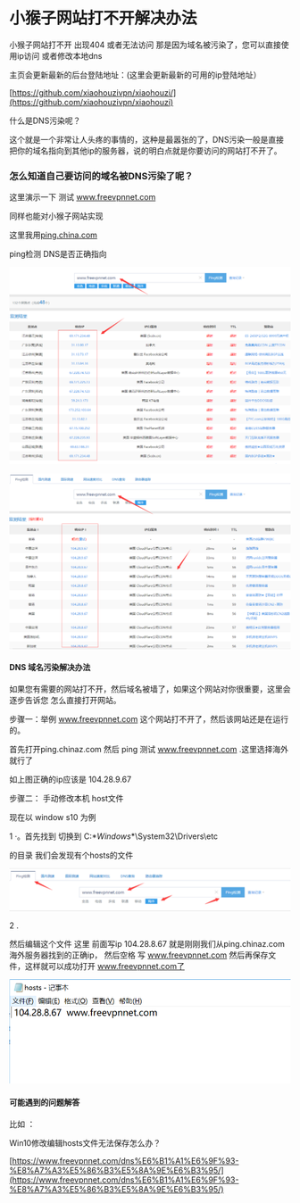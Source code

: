 # 小猴子网站打不开解决办法

小猴子网站打不开 出现404 或者无法访问 那是因为域名被污染了，您可以直接使用ip访问 或者修改本地dns 

主页会更新最新的后台登陆地址：\(这里会更新最新的可用的ip登陆地址）

[https://github.com/xiaohouzivpn/xiaohouzi/](https://github.com/xiaohouzivpn/xiaohouzi)

什么是DNS污染呢？

这个就是一个非常让人头疼的事情的，这种是最嚣张的了，DNS污染一般是直接把你的域名指向到其他ip的服务器，说的明白点就是你要访问的网站打不开了。

### 怎么知道自己要访问的域名被DNS污染了呢？

这里演示一下 测试 www.freevpnnet.com

同样也能对小猴子网站实现

这里我用[ping.china.com       ](http://ping.chinaz.com/)

ping检测 DNS是否正确指向

![&#x8FD9;&#x4E2A;&#x56FE;&#x7247;&#x53EF;&#x4EE5;&#x770B;&#x51FA;&#xFF0C;&#x6211;&#x4EEC;&#x7684;&#x57DF;&#x540D;&#x88AB;&#x6307;&#x5411;&#x4E86; FACEBOOK twitter &#x7B49;&#x7F51;&#x7AD9;&#xFF0C;&#x8FD9;&#x4E2A;&#x663E;&#x7136;&#x662F;&#x4E0D;&#x771F;&#x786E;&#x7684;&#x6307;&#x5411;&#x3002;&#x56FD;&#x5185;&#x7684;&#x6240;&#x6709;&#x673A;&#x5668;  &#x7136;&#x540E;&#x6211;&#x4EEC;&#x518D;&#x6765;&#x770B;&#x5916;&#x6D77;&#x670D;&#x52A1;&#x5668;&#x6307;&#x5411;](.gitbook/assets/tim-tu-pian-20190824005824.png)

![&#x5F53;&#x6211;&#x4EEC;&#x7528;&#x6D77;&#x5916;&#x7684;&#x8BBE;&#x5907;&#x6D4B;&#x8BD5;&#x7684;&#x65F6;&#x5019; &#x53D1;&#x73B0;&#x57DF;&#x540D;&#x662F;&#x6B63;&#x786E;&#x7684;&#x6307;&#x5411;&#xFF0C;&#x8FD9;&#x4E5F;&#x662F;&#x4E3A;&#x4EC0;&#x4E48;&#x6211;&#x4EEC;&#x7528;&#x6D77;&#x5916;&#x7684;&#x670D;&#x52A1;&#x5668;&#x7FFB;&#x5899;&#x540E;&#x5C31;&#x53EF;&#x4EE5;&#x6253;&#x5F00;&#x7F51;&#x7AD9;&#x3002;](.gitbook/assets/hai-wai.png)

#### DNS 域名污染解决办法

如果您有需要的网站打不开，然后域名被墙了，如果这个网站对你很重要，这里会逐步告诉您 怎么直接打开网站。

步骤一：举例   www.freevpnnet.com 这个网站打不开了，然后该网站还是在运行的。

首先打开ping.chinaz.com   然后 ping 测试 www.freevpnnet.com .这里选择海外就行了

如上图正确的ip应该是 104.28.9.67

步骤二： 手动修改本机 host文件

现在以 window s10 为例

1  ·。首先找到  切换到  C:\**Windows**\System32\Drivers\etc

的目录  我们会发现有个hosts的文件

![](.gitbook/assets/tim-tu-pian-20190824011142.png)

2 .

然后编辑这个文件  这里  前面写ip    104.28.8.67  就是刚刚我们从ping.chinaz.com  海外服务器找到的正确ip，  然后空格 写 www.freevpnnet.com   然后再保存文件，这样就可以成功打开 www.freevpnnet.com了

![](.gitbook/assets/tim-tu-pian-20190824012303.png)

#### 可能遇到的问题解答

比如 ：

Win10修改编辑hosts文件无法保存怎么办？

[https://www.freevpnnet.com/dns%E6%B1%A1%E6%9F%93-%E8%A7%A3%E5%86%B3%E5%8A%9E%E6%B3%95/](https://www.freevpnnet.com/dns%E6%B1%A1%E6%9F%93-%E8%A7%A3%E5%86%B3%E5%8A%9E%E6%B3%95/)



